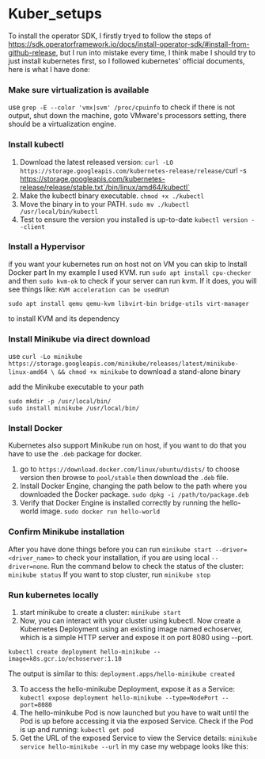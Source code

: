 # Kuber_setups
To install the operator SDK, I firstly tryed to follow the steps of https://sdk.operatorframework.io/docs/install-operator-sdk/#install-from-github-release, but I run into mistake every time, I think mabe I should try to just install kubernetes first, so I followed kubernetes' official documents, here is what I have done:

### Make sure virtualization is available
use `grep -E --color 'vmx|svm' /proc/cpuinfo` to check if there is not output, shut down the machine, goto VMware's processors setting, there should be a virtualization engine.

### Install kubectl
1. Download the latest released version: `curl -LO https://storage.googleapis.com/kubernetes-release/release/`curl -s https://storage.googleapis.com/kubernetes-release/release/stable.txt`/bin/linux/amd64/kubectl`
2. Make the kubectl binary executable. `chmod +x ./kubectl`
3. Move the binary in to your PATH. `sudo mv ./kubectl /usr/local/bin/kubectl`
4. Test to ensure the version you installed is up-to-date `kubectl version --client`

### Install a Hypervisor
if you want your kubernetes run on host not on VM you can skip to Install Docker part
In my example I used KVM.
run `sudo apt install cpu-checker` and then `sudo kvm-ok` to check if your server can run kvm. If it does, you will see things like: `KVM acceleration can be used`run
```sudo apt update
sudo apt install qemu qemu-kvm libvirt-bin bridge-utils virt-manager
```
to install KVM and its dependency

### Install Minikube via direct download
use `curl -Lo minikube https://storage.googleapis.com/minikube/releases/latest/minikube-linux-amd64 \
  && chmod +x minikube` to download a stand-alone binary

add the Minikube executable to your path
```
sudo mkdir -p /usr/local/bin/
sudo install minikube /usr/local/bin/
```

### Install Docker
Kubernetes also support Minikube run on host, if you want to do that you have to use the `.deb` package for docker.
1. go to `https://download.docker.com/linux/ubuntu/dists/` to choose version then browse to `pool/stable` then download the `.deb` file.
2. Install Docker Engine, changing the path below to the path where you downloaded the Docker package.
`sudo dpkg -i /path/to/package.deb`
3. Verify that Docker Engine is installed correctly by running the hello-world image.
`sudo docker run hello-world`

### Confirm Minikube installation
After you have done things before you can run `minikube start --driver=<driver_name>` to check your installation, if you are using local `--driver=none`.
Run the command below to check the status of the cluster:
`minikube status`
If you want to stop cluster, run `minikube stop`

### Run kubernetes locally
1. start minikube to create a cluster: `minikube start`
2. Now, you can interact with your cluster using kubectl.
Now create a Kubernetes Deployment using an existing image named echoserver, which is a simple HTTP server and expose it on port 8080 using --port.
```
kubectl create deployment hello-minikube --image=k8s.gcr.io/echoserver:1.10
```
The output is similar to this: `deployment.apps/hello-minikube created`

3. To access the hello-minikube Deployment, expose it as a Service: `kubectl expose deployment hello-minikube --type=NodePort --port=8080`
4. The hello-minikube Pod is now launched but you have to wait until the Pod is up before accessing it via the exposed Service.  Check if the Pod is up and running: `kubectl get pod`
5. Get the URL of the exposed Service to view the Service details: `minikube service hello-minikube --url`
in my case my webpage looks like this:
